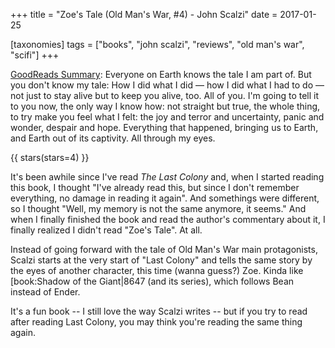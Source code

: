 +++
title = "Zoe's Tale (Old Man's War, #4) - John Scalzi"
date = 2017-01-25

[taxonomies]
tags = ["books", "john scalzi", "reviews", "old man's war", "scifi"]
+++

[GoodReads Summary](https://www.goodreads.com/book/show/2102600.Zoe_s_Tale):
Everyone on Earth knows the tale I am part of. But you don't know my tale: How
I did what I did — how I did what I had to do — not just to stay alive but to
keep you alive, too. All of you. I'm going to tell it to you now, the only way
I know how: not straight but true, the whole thing, to try make you feel what
I felt: the joy and terror and uncertainty, panic and wonder, despair and
hope. Everything that happened, bringing us to Earth, and Earth out of its
captivity. All through my eyes.

<!-- more -->

{{ stars(stars=4) }}

It's been awhile since I've read _The Last Colony_ and, when I started reading
this book, I thought "I've already read this, but since I don't remember
everything, no damage in reading it again". And somethings were different, so
I thought "Well, my memory is not the same anymore, it seems." And when I
finally finished the book and read the author's commentary about it, I finally
realized I didn't read "Zoe's Tale". At all.

Instead of going forward with the tale of Old Man's War main protagonists,
Scalzi starts at the very start of "Last Colony" and tells the same story by
the eyes of another character, this time (wanna guess?) Zoe. Kinda like
[book:Shadow of the Giant|8647 (and its series), which follows Bean instead of
Ender.

It's a fun book -- I still love the way Scalzi writes -- but if you try to
read after reading Last Colony, you may think you're reading the same thing
again.
